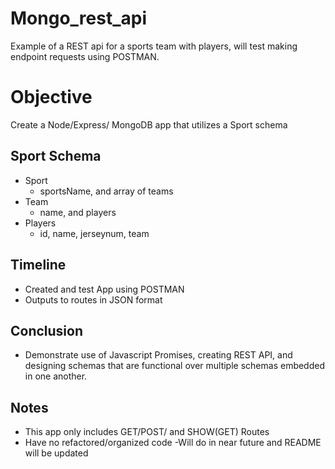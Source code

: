 # Mongo_rest_api
Example of a REST api for a sports team with players, will test making endpoint requests using POSTMAN.


# Objective

Create a Node/Express/ MongoDB app that utilizes a Sport schema

## Sport Schema

 - Sport
    - sportsName, and array of teams
 - Team
    - name, and players
 - Players
    - id, name, jerseynum, team


## Timeline

 - Created and test App using POSTMAN
 - Outputs to routes in JSON format

## Conclusion
 - Demonstrate use of Javascript Promises, creating REST API, and designing schemas that are functional over multiple schemas embedded in one another.

 ## Notes

 - This app only includes GET/POST/ and SHOW(GET) Routes
 - Have no refactored/organized code 
   -Will do in near future and README will be updated 
